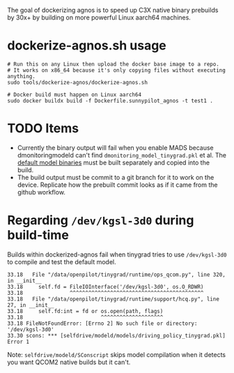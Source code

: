 The goal of dockerizing agnos is to speed up C3X native binary prebuilds by 30x+ by building on more powerful Linux aarch64 machines.

# dockerize-agnos.sh usage
```
# Run this on any Linux then upload the docker base image to a repo.
# It works on x86_64 because it's only copying files without executing anything.
sudo tools/dockerize-agnos/dockerize-agnos.sh

# Docker build must happen on Linux aarch64
sudo docker buildx build -f Dockerfile.sunnypilot_agnos -t test1 .

```

# TODO Items
* Currently the binary output will fail when you enable MADS because dmonitoringmodeld can't find `dmonitoring_model_tinygrad.pkl` et al. The [default model binaries](https://gitlab.com/sunnypilot/public/docs.sunnypilot.ai3/-/tree/main/models/recompiled2/model-Space%20Lab%202%20v2%20(July%2026,%202025)-78?ref_type=heads) must be built separately and copied into the build.
* The build output must be commit to a git branch for it to work on the device. Replicate how the prebuilt commit looks as if it came from the github workflow.

# Regarding `/dev/kgsl-3d0` during build-time
Builds within dockerized-agnos fail when tinygrad tries to use `/dev/kgsl-3d0` to compile and test the default model.

```
33.18   File "/data/openpilot/tinygrad/runtime/ops_qcom.py", line 320, in __init__
33.18     self.fd = FileIOInterface('/dev/kgsl-3d0', os.O_RDWR)
33.18               ^^^^^^^^^^^^^^^^^^^^^^^^^^^^^^^^^^^^^^^^^^^
33.18   File "/data/openpilot/tinygrad/runtime/support/hcq.py", line 27, in __init__
33.18     self.fd:int = fd or os.open(path, flags)
33.18                         ^^^^^^^^^^^^^^^^^^^^
33.18 FileNotFoundError: [Errno 2] No such file or directory: '/dev/kgsl-3d0'
33.30 scons: *** [selfdrive/modeld/models/driving_policy_tinygrad.pkl] Error 1
```

Note: `selfdrive/modeld/SConscript` skips model compilation when it detects you want QCOM2 native builds but it can't.

